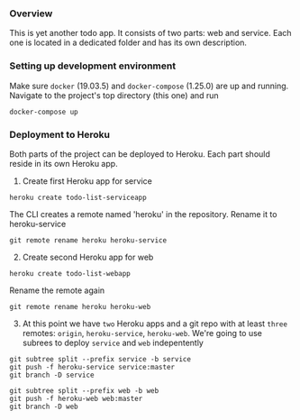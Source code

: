 ### Overview
This is yet another todo app. It consists of two parts: web and service. Each one is located in a dedicated folder and has its own description.

### Setting up development environment
Make sure `docker` (19.03.5) and `docker-compose` (1.25.0) are up and running. Navigate to the project's top directory (this one) and run
```
docker-compose up
```

### Deployment to Heroku
Both parts of the project can be deployed to Heroku. Each part should reside in its own Heroku app.
1. Create first Heroku app for service
```
heroku create todo-list-serviceapp
```
The CLI creates a remote named 'heroku' in the repository. Rename it to heroku-service
```
git remote rename heroku heroku-service
```
2. Create second Heroku app for web
```
heroku create todo-list-webapp
```
Rename the remote again
```
git remote rename heroku heroku-web
```
3. At this point we have `two` Heroku apps and a git repo with at least `three` remotes: `origin`, `heroku-service`, `heroku-web`. We're going to use subrees to deploy `service` and `web` indepentently
```
git subtree split --prefix service -b service
git push -f heroku-service service:master
git branch -D service
```
```
git subtree split --prefix web -b web
git push -f heroku-web web:master
git branch -D web
```
